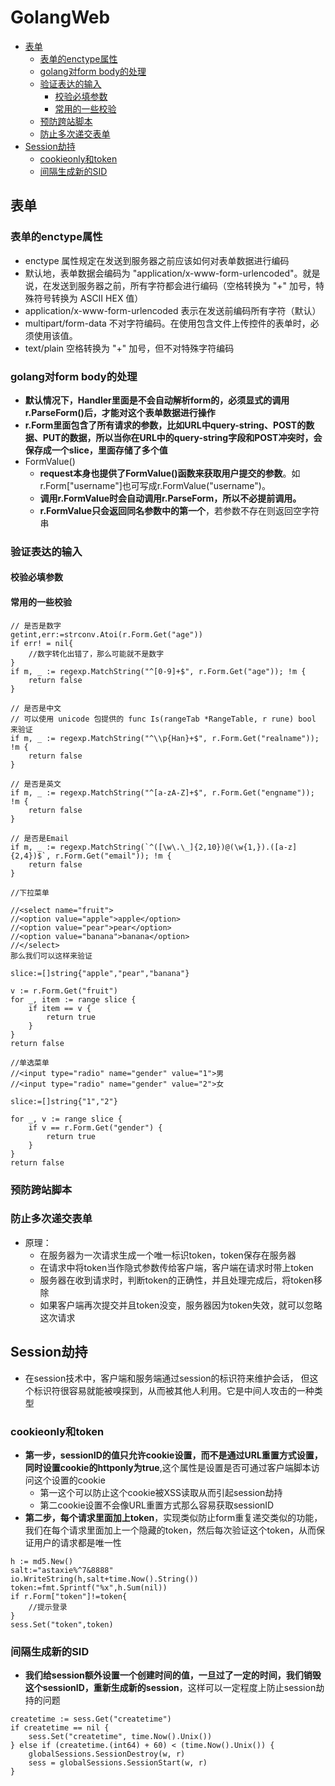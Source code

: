 # GolangWeb

- [表单](#表单)
    - [表单的enctype属性](#表单的enctype属性)
    - [golang对form body的处理](#golang对form-body的处理)
    - [验证表达的输入](#验证表达的输入)
        - [校验必填参数](#校验必填参数)
        - [常用的一些校验](#常用的一些校验)
    - [预防跨站脚本](#预防跨站脚本)
    - [防止多次递交表单](#防止多次递交表单)
- [Session劫持](#session劫持)
    - [cookieonly和token](#cookieonly和token)
    - [间隔生成新的SID](#间隔生成新的sid)

## 表单

### 表单的enctype属性

- enctype 属性规定在发送到服务器之前应该如何对表单数据进行编码
- 默认地，表单数据会编码为 "application/x-www-form-urlencoded"。就是说，在发送到服务器之前，所有字符都会进行编码（空格转换为 "+" 加号，特殊符号转换为 ASCII HEX 值）
- application/x-www-form-urlencoded   表示在发送前编码所有字符（默认）
- multipart/form-data   不对字符编码。在使用包含文件上传控件的表单时，必须使用该值。
- text/plain    空格转换为 "+" 加号，但不对特殊字符编码

### golang对form body的处理

- **默认情况下，Handler里面是不会自动解析form的，必须显式的调用r.ParseForm()后，才能对这个表单数据进行操作**
- **r.Form里面包含了所有请求的参数，比如URL中query-string、POST的数据、PUT的数据，所以当你在URL中的query-string字段和POST冲突时，会保存成一个slice，里面存储了多个值**
- FormValue()
    - **request本身也提供了FormValue()函数来获取用户提交的参数**。如r.Form["username"]也可写成r.FormValue("username")。
    - **调用r.FormValue时会自动调用r.ParseForm，所以不必提前调用。**
    - **r.FormValue只会返回同名参数中的第一个**，若参数不存在则返回空字符串

### 验证表达的输入

#### 校验必填参数

#### 常用的一些校验

```golang
// 是否是数字
getint,err:=strconv.Atoi(r.Form.Get("age"))
if err! = nil{
    //数字转化出错了，那么可能就不是数字
}
if m, _ := regexp.MatchString("^[0-9]+$", r.Form.Get("age")); !m {
    return false
}

// 是否是中文
// 可以使用 unicode 包提供的 func Is(rangeTab *RangeTable, r rune) bool 来验证
if m, _ := regexp.MatchString("^\\p{Han}+$", r.Form.Get("realname")); !m {
    return false
}

// 是否是英文
if m, _ := regexp.MatchString("^[a-zA-Z]+$", r.Form.Get("engname")); !m {
    return false
}

// 是否是Email
if m, _ := regexp.MatchString(`^([\w\.\_]{2,10})@(\w{1,}).([a-z]{2,4})$`, r.Form.Get("email")); !m {
    return false
}

//下拉菜单

//<select name="fruit">
//<option value="apple">apple</option>
//<option value="pear">pear</option>
//<option value="banana">banana</option>
//</select>
那么我们可以这样来验证

slice:=[]string{"apple","pear","banana"}

v := r.Form.Get("fruit")
for _, item := range slice {
    if item == v {
        return true
    }
}
return false

//单选菜单
//<input type="radio" name="gender" value="1">男
//<input type="radio" name="gender" value="2">女

slice:=[]string{"1","2"}

for _, v := range slice {
    if v == r.Form.Get("gender") {
        return true
    }
}
return false
```

### 预防跨站脚本

### 防止多次递交表单

- 原理：
    - 在服务器为一次请求生成一个唯一标识token，token保存在服务器
    - 在请求中将token当作隐式参数传给客户端，客户端在请求时带上token
    - 服务器在收到请求时，判断token的正确性，并且处理完成后，将token移除
    - 如果客户端再次提交并且token没变，服务器因为token失效，就可以忽略这次请求

## Session劫持

- 在session技术中，客户端和服务端通过session的标识符来维护会话， 但这个标识符很容易就能被嗅探到，从而被其他人利用。它是中间人攻击的一种类型

### cookieonly和token

- **第一步，sessionID的值只允许cookie设置，而不是通过URL重置方式设置，同时设置cookie的httponly为true**,这个属性是设置是否可通过客户端脚本访问这个设置的cookie
    - 第一这个可以防止这个cookie被XSS读取从而引起session劫持
    - 第二cookie设置不会像URL重置方式那么容易获取sessionID
- **第二步，每个请求里面加上token**，实现类似防止form重复递交类似的功能，我们在每个请求里面加上一个隐藏的token，然后每次验证这个token，从而保证用户的请求都是唯一性

```golang
h := md5.New()
salt:="astaxie%^7&8888"
io.WriteString(h,salt+time.Now().String())
token:=fmt.Sprintf("%x",h.Sum(nil))
if r.Form["token"]!=token{
    //提示登录
}
sess.Set("token",token)
```

### 间隔生成新的SID

- **我们给session额外设置一个创建时间的值，一旦过了一定的时间，我们销毁这个sessionID，重新生成新的session**，这样可以一定程度上防止session劫持的问题

```golang
createtime := sess.Get("createtime")
if createtime == nil {
    sess.Set("createtime", time.Now().Unix())
} else if (createtime.(int64) + 60) < (time.Now().Unix()) {
    globalSessions.SessionDestroy(w, r)
    sess = globalSessions.SessionStart(w, r)
}
```